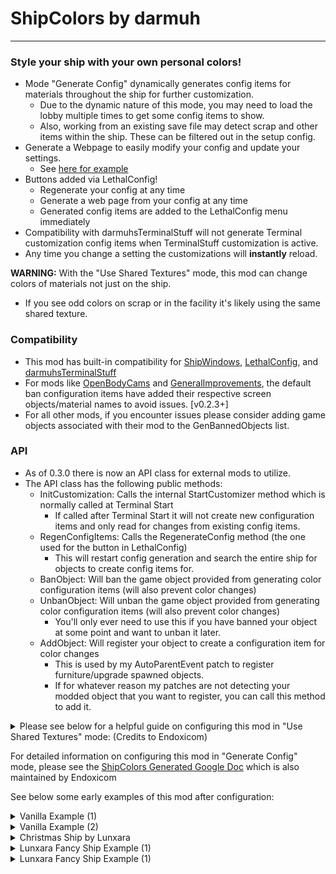 # ShipColors by darmuh
***
### Style your ship with your own personal colors!

- Mode "Generate Config" dynamically generates config items for materials throughout the ship for further customization.
	- Due to the dynamic nature of this mode, you may need to load the lobby multiple times to get some config items to show.
	- Also, working from an existing save file may detect scrap and other items within the ship. These can be filtered out in the setup config.
- Generate a Webpage to easily modify your config and update your settings.
	- See [here for example](https://darmuh.github.io/OpenLib/OpenLib/Website/Examples/ShipColors_Generated.cfg_generator.htm)
- Buttons added via LethalConfig!
	- Regenerate your config at any time
	- Generate a web page from your config at any time
	- Generated config items are added to the LethalConfig menu immediately
- Compatibility with darmuhsTerminalStuff will not generate Terminal customization config items when TerminalStuff customization is active.
- Any time you change a setting the customizations will **instantly** reload. 

**WARNING:** With the "Use Shared Textures" mode, this mod can change colors of materials not just on the ship. 
 - If you see odd colors on scrap or in the facility it's likely using the same shared texture.

### Compatibility
- This mod has built-in compatibility for [ShipWindows](https://thunderstore.io/c/lethal-company/p/TestAccount666/ShipWindows/), [LethalConfig](https://thunderstore.io/c/lethal-company/p/AinaVT/LethalConfig/), and [darmuhsTerminalStuff](https://thunderstore.io/c/lethal-company/p/darmuh/darmuhsTerminalStuff/)
- For mods like [OpenBodyCams](https://thunderstore.io/c/lethal-company/p/Zaggy1024/OpenBodyCams/) and [GeneralImprovements](https://thunderstore.io/c/lethal-company/p/ShaosilGaming/GeneralImprovements/), the default ban configuration items have added their respective screen objects/material names to avoid issues. [v0.2.3+]
- For all other mods, if you encounter issues please consider adding game objects associated with their mod to the GenBannedObjects list.

### API
- As of 0.3.0 there is now an API class for external mods to utilize.
- The API class has the following public methods:
	- InitCustomization: Calls the internal StartCustomizer method which is normally called at Terminal Start
		- If called after Terminal Start it will not create new configuration items and only read for changes from existing config items.
	- RegenConfigItems: Calls the RegenerateConfig method (the one used for the button in LethalConfig)
		- This will restart config generation and search the entire ship for objects to create config items for.
	- BanObject: Will ban the game object provided from generating color configuration items (will also prevent color changes)
	- UnbanObject: Will unban the game object provided from generating color configuration items (will also prevent color changes)
		- You'll only ever need to use this if you have banned your object at some point and want to unban it later.
	- AddObject: Will register your object to create a configuration item for color changes
		- This is used by my AutoParentEvent patch to register furniture/upgrade spawned objects.
		- If for whatever reason my patches are not detecting your modded object that you want to register, you can call this method to add it.

<details>
<summary>Please see below for a helpful guide on configuring this mod in "Use Shared Textures" mode: (Credits to Endoxicom)</summary>

![ShipColorChanges by Endoxicom](https://github.com/darmuh/ShipColors/blob/master/shipcolorchanges.png?raw=true)

</details>

For detailed information on configuring this mod in "Generate Config" mode, please see the [ShipColors Generated Google Doc](https://docs.google.com/spreadsheets/d/1v-Oo7XO1jEryLq3D7EHcyXuz_aQYfUyyQ0-3vNQOoOo/edit?gid=0#gid=0) which is also maintained by Endoxicom

See below some early examples of this mod after configuration:
<details>
<summary>Vanilla Example (1)</summary>

![Image 1](https://github.com/darmuh/ShipColors/blob/master/Images/image1.jpg?raw=true)

</details>

<details>
<summary>Vanilla Example (2)</summary>

![Image 2](https://github.com/darmuh/ShipColors/blob/master/Images/image2.jpg?raw=true)

</details>

<details>
<summary>Christmas Ship by Lunxara</summary>

![xmas-lunxara](https://github.com/darmuh/ShipColors/blob/master/Images/xmas-lunxara.jpg?raw=true)

</details>

<details>
<summary>Lunxara Fancy Ship Example (1)</summary>

![lunxarafloor1](https://github.com/darmuh/ShipColors/blob/master/Images/lunxarafloor1.jpg?raw=true)

</details>

<details>
<summary>Lunxara Fancy Ship Example (1)</summary>

![lunxarafloor2](https://github.com/darmuh/ShipColors/blob/master/Images/lunxarafloor2.jpg?raw=true)

</details>